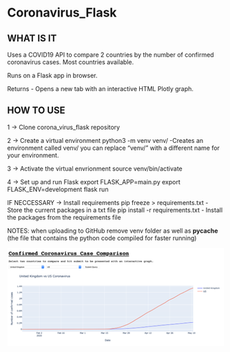 # Coronavirus_Flask

## WHAT IS IT
Uses a COVID19 API to compare 2 countries by the number of confirmed coronavirus cases. Most countries available.

Runs on a Flask app in browser.

Returns - Opens a new tab with an interactive HTML Plotly graph.


## HOW TO USE

1 -> Clone corona_virus_flask repository

2 -> Create a virtual environment
python3 -m venv venv/       -Creates an environment called venv/ you can replace “venv/” with a different name for your environment.

3 -> Activate the virtual envrionment
source venv/bin/activate

4 -> Set up and run Flask
export FLASK_APP=main.py
export FLASK_ENV=development
flask run

IF NECCESSARY -> Install requirements
pip freeze > requirements.txt       - Store the current packages in a txt file
pip install -r requirements.txt       - Install the packages from the requirements file


NOTES: when uploading to GitHub remove venv folder as well as __pycache__ (the file that contains the python code compiled for faster running)

![](images/example.png)
